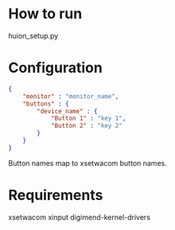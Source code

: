 # How to run
huion_setup.py <path to config>

# Configuration
```json
{
    "monitor" : "monitor_name",
    "buttons" : {
        "device_name" : {
            "Button 1" : "key 1",
            "Button 2" : "key 2"
        }
    }
}
```

Button names map to xsetwacom button names.

# Requirements
xsetwacom
xinput
digimend-kernel-drivers
